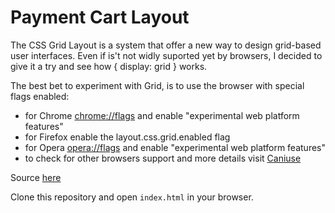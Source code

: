 # Payment Cart Layout

The CSS Grid Layout is a system that offer a new way to design grid-based user interfaces. Even if is't not widly suported yet by browsers, I decided to give it a try and see how { display: grid } works.


The best bet to experiment with Grid, is to use the browser with special flags enabled:

* for Chrome [chrome://flags](chrome://flags/) and enable "experimental web platform features"
* for Firefox enable the layout.css.grid.enabled flag
* for Opera [opera://flags](opera://flags/) and enable "experimental web platform features"
* to check for other browsers support and more details visit [Caniuse](http://caniuse.com/#feat=css-grid)

Source [here](https://drive.google.com/file/d/0B6Da5-0kA6QbQUZ3MkMybGw4WXc/view?usp=sharing)

Clone this repository and open `index.html` in your browser.